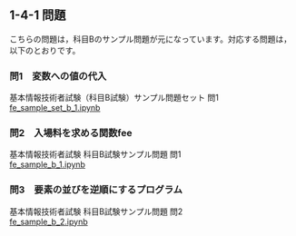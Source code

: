 ## 1-4-1 問題
こちらの問題は，科目Bのサンプル問題が元になっています。対応する問題は，以下のとおりです。

### 問1　変数への値の代入
基本情報技術者試験（科目B試験）サンプル問題セット 問1  
[fe_sample_set_b_1.ipynb](https://github.com/wakuwakustudyworld/fe-kamokuB/blob/main/fe_sample_set_b_1.ipynb)

### 問2　入場料を求める関数fee
基本情報技術者試験 科目B試験サンプル問題 問1  
[fe_sample_b_1.ipynb](https://github.com/wakuwakustudyworld/fe-kamokuB/blob/main/fe_sample_b_1.ipynb)


### 問3　要素の並びを逆順にするプログラム
基本情報技術者試験 科目B試験サンプル問題 問2  
[fe_sample_b_2.ipynb](https://github.com/wakuwakustudyworld/fe-kamokuB/blob/main/fe_sample_b_2.ipynb)
